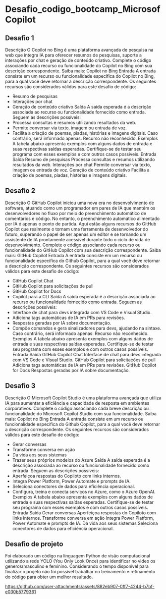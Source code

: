 # Desafio_codigo_bootcamp_MicrosofCopilot

## Desafio 1

Descrição
O Copilot no Bing é uma plataforma avançada de pesquisa na web que integra IA para oferecer resumos de pesquisas, suporte a interações por chat e geração de conteúdo criativo. Complete o código associando cada recurso ou funcionalidade do Copilot no Bing com sua descrição correspondente.
Saiba mais: Copilot no Bing
Entrada
A entrada consiste em um recurso ou funcionalidade específica do Copilot no Bing, para a qual você deve retornar a descrição correspondente. Os seguintes recursos são considerados válidos para este desafio de código:
- Resumo de pesquisas
- Interações por chat
- Geração de conteúdo criativo
Saída
A saída esperada é a descrição associada ao recurso ou funcionalidade fornecido como entrada. Seguem as descrições possíveis:
- Processa consultas e resumos utilizando resultados da web.
- Permite conversar via texto, imagem ou entrada de voz.
- Facilita a criação de poemas, piadas, histórias e imagens digitais.
Caso contrário, será informado apenas: Recurso não reconhecido.
Exemplos
A tabela abaixo apresenta exemplos com alguns dados de entrada e suas respectivas saídas esperadas. Certifique-se de testar seu programa com esses exemplos e com outros casos possíveis.
Entrada	Saída
Resumo de pesquisas	Processa consultas e resumos utilizando resultados da web.
Interações por chat	Permite conversar via texto, imagem ou entrada de voz.
Geração de conteúdo criativo	Facilita a criação de poemas, piadas, histórias e imagens digitais.


## Desafio 2
Descrição
O GitHub Copilot iniciou uma nova era no desenvolvimento de software, atuando como um programador em pares de IA que mantém os desenvolvedores no fluxo por meio do preenchimento automático de comentários e código. No entanto, o preenchimento automático alimentado por IA é apenas o ponto de partida. Aqui estão alguns recursos do GitHub Copilot que realmente o tornam uma ferramenta de desenvolvedor do futuro, superando o papel de ser apenas um editor e se tornando um assistente de IA prontamente acessível durante todo o ciclo de vida de desenvolvimento. Complete o código associando cada recurso ou funcionalidade do GitHub Copilot com sua descrição correspondente.
Saiba mais: GitHub Copilot
Entrada
A entrada consiste em um recurso ou funcionalidade específica do Github Copilot, para a qual você deve retornar a descrição correspondente. Os seguintes recursos são considerados válidos para este desafio de código:
- GitHub Copilot Chat
- GitHub Copilot para solicitações de pull
- GitHub Copilot for Docs
- Copilot para a CLI
Saída
A saída esperada é a descrição associada ao recurso ou funcionalidade fornecido como entrada. Seguem as descrições possíveis:
- Interface de chat para devs integrada com VS Code e Visual Studio.
- Adiciona tags automáticas de IA em PRs para revisões.
- Respostas geradas por IA sobre documentação.
- Compõe comandos e gera sinalizadores para devs, ajudando na sintaxe.
Caso contrário, será informado apenas: Recurso não reconhecido.
Exemplos
A tabela abaixo apresenta exemplos com alguns dados de entrada e suas respectivas saídas esperadas. Certifique-se de testar seu programa com esses exemplos e com outros casos possíveis.
Entrada	Saída
GitHub Copilot Chat	Interface de chat para devs integrada com VS Code e Visual Studio.
GitHub Copilot para solicitações de pull	Adiciona tags automáticas de IA em PRs para revisões.
GitHub Copilot for Docs	Respostas geradas por IA sobre documentação.

## Desafio 3
Descrição
O Microsoft Copilot Studio é uma plataforma avançada que utiliza IA para aumentar a eficiência e capacidade de resposta em ambientes corporativos. Complete o código associando cada breve descrição ou funcionalidade do Microsoft Copilot Studio com sua funcionalidade.
Saiba mais: Copilot no Bing
Entrada
A entrada consiste em um recurso ou funcionalidade específica do Github Copilot, para a qual você deve retornar a descrição correspondente. Os seguintes recursos são considerados válidos para este desafio de código:
- Gerar conversas
- Transforme conversa em ação
- Da vida aos seus sistemas
- Trazer seus próprios modelos do Azure
Saída
A saída esperada é a descrição associada ao recurso ou funcionalidade fornecido como entrada. Seguem as descrições possíveis:
- Aperfeiçoa respostas do Copiloto com links internos.
- Integra Power Platform, Power Automate e prompts de IA.
- Seleciona conectores de dados para eficiência operacional.
- Configura, treina e conecta serviços no Azure, como o Azure OpenAI.
Exemplos
A tabela abaixo apresenta exemplos com alguns dados de entrada e suas respectivas saídas esperadas. Certifique-se de testar seu programa com esses exemplos e com outros casos possíveis.
Entrada	Saída
Gerar conversas	Aperfeiçoa respostas do Copiloto com links internos.
Transforme conversa em ação	Integra Power Platform, Power Automate e prompts de IA.
Da vida aos seus sistemas	Seleciona conectores de dados para eficiência operacional.



## Desafio de projeto
Foi elaborado um código na linguagem Python de visão computacional utilizando a rede YOLO (You Only Look Once) para identificar no video os generos(masculino e feminino.
Considerando o tempo disponível para finalizar o projeto não foi possível trabalhar no treinamento e refinamento do código para obter um melhor resultado.



https://github.com/user-attachments/assets/882eb907-0ff7-4244-b7bf-e030b5779361





	
